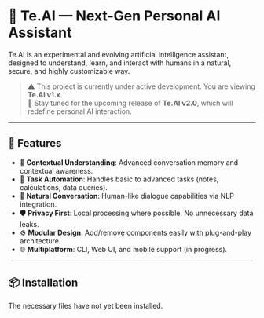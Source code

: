 # 🤖 Te.AI — Next-Gen Personal AI Assistant

Te.AI is an experimental and evolving artificial intelligence assistant, designed to understand, learn, and interact with humans in a natural, secure, and highly customizable way.

> ⚠️ This project is currently under active development. You are viewing **Te.AI v1.x**.  
> 🚨 Stay tuned for the upcoming release of **Te.AI v2.0**, which will redefine personal AI interaction.

---

## 🚀 Features

- 🧠 **Contextual Understanding**: Advanced conversation memory and contextual awareness.
- 🎯 **Task Automation**: Handles basic to advanced tasks (notes, calculations, data queries).
- 💬 **Natural Conversation**: Human-like dialogue capabilities via NLP integration.
- 🛡️ **Privacy First**: Local processing where possible. No unnecessary data leaks.
- ⚙️ **Modular Design**: Add/remove components easily with plug-and-play architecture.
- 🌐 **Multiplatform**: CLI, Web UI, and mobile support (in progress).

---

## 📦 Installation

The necessary files have not yet been installed.

